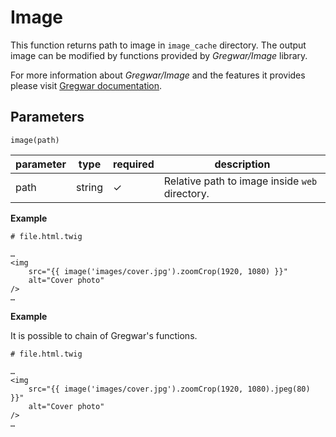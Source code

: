 # Image
This function returns path to image in `image_cache` directory.
The output image can be modified by functions provided by *Gregwar/Image* library.

For more information about *Gregwar/Image* and the features it provides please visit 
[Gregwar documentation](https://github.com/Gregwar/Image/).

## Parameters
```image(path)```

parameter   | type   | required   | description
------------|--------|------------|------------
path        | string | ✓          | Relative path to image inside `web` directory.


**Example**
```
# file.html.twig

…
<img
    src="{{ image('images/cover.jpg').zoomCrop(1920, 1080) }}"
    alt="Cover photo"
/>
…

```

**Example**

It is possible to chain of Gregwar's functions.

```
# file.html.twig

…
<img
    src="{{ image('images/cover.jpg').zoomCrop(1920, 1080).jpeg(80) }}"
    alt="Cover photo"
/>
…

```
